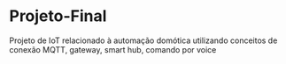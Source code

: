 # Projeto-Final
Projeto de IoT relacionado à automação domótica utilizando conceitos de conexão MQTT, gateway, smart hub, comando por voice
